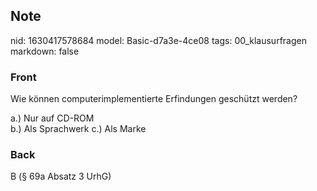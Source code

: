 ## Note
nid: 1630417578684
model: Basic-d7a3e-4ce08
tags: 00_klausurfragen
markdown: false

### Front
Wie können computerimplementierte Erfindungen geschützt werden?
<div>
  a.) Nur auf CD-ROM
</div>
<div>
  b.) Als Sprachwerk c.) Als Marke
</div>

### Back
B (§ 69a Absatz 3 UrhG)
